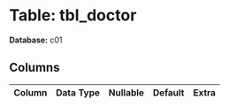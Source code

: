 # Table: tbl_doctor

**Database:** c01

## Columns

| Column | Data Type | Nullable | Default | Extra |
|--------|-----------|----------|---------|-------|
